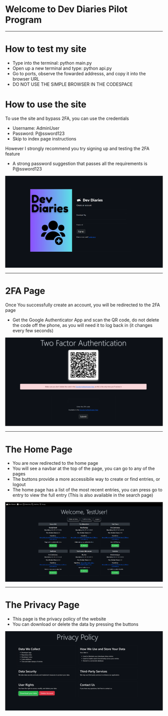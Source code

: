 # Welcome to Dev Diaries Pilot Program

---

# How to test my site

- Type into the terminal: python main.py
- Open up a new terminal and type: python api.py
- Go to ports, observe the fowarded addresss, and copy it into the browser URL
- DO NOT USE THE SIMPLE BROWSER IN THE CODESPACE

# How to use the site

To use the site and bypass 2FA, you can use the credentials

- Username: AdminUser
- Password: P@ssword123
- Skip to index page instructions

However I strongly recommend you try signing up and testing the 2FA feature

- A strong password suggestion that passes all the requirements is P@ssword123

![alt text](readme_photos/ss6.png)

---

# 2FA Page

Once You successfully create an account, you will be redirected to the 2FA page

- Get the Google Authenticator App and scan the QR code, do not delete the code off the phone, as you will need it to log back in (it changes every few seconds)

![alt text](readme_photos/ss5.png)

---

# The Home Page

- You are now redirected to the home page
- You will see a navbar at the top of the page, you can go to any of the pages
- The buttons provide a more accessibile way to create or find entries, or logout
- The home page has a list of the most recent entries, you can press go to entry to view the full entry (This is also available in the search page)

![Home Page](readme_photos/ss2.png)

---

# The Privacy Page

- This page is the privacy policy of the website
- You can download or delete the data by pressing the buttons

![Privacy Page](readme_photos/ss3.png)
